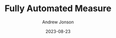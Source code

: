 ---
layout: article
permalink: /blog/Fully_Automated_Measure/
title: "Fully Automated Measure"
date: "2023-08-23"
image: "https-www-pexels-com-photo-two-women-in-front-of-dry-erase-boa-2.png"
contents:
  - subtitle: "Lorem ipsum dolor sit amet, consectetur adipiscing elit, sed do eiusmod."
    text: "Lorem ipsum dolor sit amet, consectetur adipiscing elit, sed do eiusmod tempor incididunt ut labore et dolore magna aliqua. Non blandit massa enim nec. Scelerisque viverra mauris in aliquam sem. At risus viverra adipiscing at in tellus. Sociis natoque penatibus et magnis dis parturient montes. Ridiculus mus mauris vitae ultricies leo. Neque egestas congue quisque egestas diam. Risus in hendrerit gravida rutrum quisque non."
  - subtitle: "Lorem ipsum dolor sit amet, consectetur adipiscing elit, sed do eiusmod."
    text: "Lorem ipsum dolor sit amet, consectetur adipiscing elit, sed do eiusmod tempor incididunt ut labore et dolore magna aliqua. Non blandit massa enim nec. Scelerisque viverra mauris in aliquam sem. At risus viverra adipiscing at in tellus. Sociis natoque penatibus et magnis dis parturient montes. Ridiculus mus mauris vitae ultricies leo. Neque egestas congue quisque egestas diam. Risus in hendrerit gravida rutrum quisque non."
    list:
      - "Lorem ipsum dolor sit amet"
      - "Non blandit massa enim nec scelerisque"
      - "Neque egestas congue quisque egestas"
  - subtitle: "Lorem ipsum dolor sit amet, consectetur adipiscing elit, sed do eiusmod."
    text: "Lorem ipsum dolor sit amet, consectetur adipiscing elit, sed do eiusmod tempor incididunt ut labore et dolore magna aliqua. Non blandit massa enim nec. Scelerisque viverra mauris in aliquam sem. At risus viverra adipiscing at in tellus. Sociis natoque penatibus et magnis dis parturient montes. Ridiculus mus mauris vitae ultricies leo. Neque egestas congue quisque egestas diam. Risus in hendrerit gravida rutrum quisque non."
author: "Andrew Jonson"
excerpt: "A brief introduction to choosing great font pairs for your design."
---